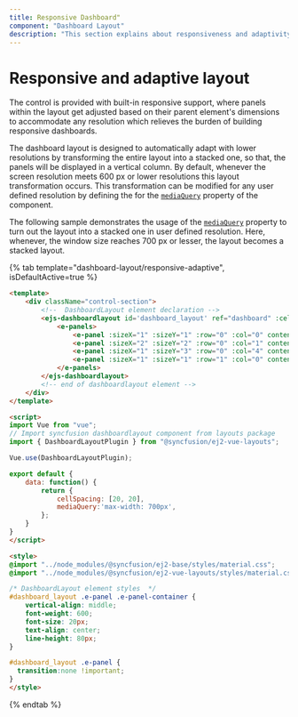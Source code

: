 ```yaml
---
title: Responsive Dashboard"
component: "Dashboard Layout"
description: "This section explains about responsiveness and adaptivity of Essential JS 2 Dashboard Layout component"
---
```


# Responsive and adaptive layout

The control is provided with built-in responsive support, where panels within the layout get adjusted based on their parent element's dimensions to accommodate any resolution which relieves the burden of building responsive dashboards.

The dashboard layout is designed to automatically adapt with lower resolutions by transforming the entire layout into a stacked one, so that, the panels will be displayed in a vertical column. By default, whenever the screen resolution meets 600 px or lower resolutions this layout transformation occurs. This transformation can be modified for any user defined resolution by defining the for the [`mediaQuery`](../api/dashboard-layout/#mediaquery) property of the component.

The following sample demonstrates the usage of the [`mediaQuery`](../api/dashboard-layout/#mediaquery) property to turn out the layout into a stacked one in user defined resolution. Here, whenever, the window size reaches 700 px or lesser, the layout becomes a stacked layout.

{% tab template="dashboard-layout/responsive-adaptive", isDefaultActive=true %}

```html
<template>
    <div className="control-section">
        <!--  DashboardLayout element declaration -->
        <ejs-dashboardlayout id='dashboard_layout' ref="dashboard" :cellSpacing='cellSpacing' :mediaQuery='mediaQuery' :columns="6">
            <e-panels>
                <e-panel :sizeX="1" :sizeY="1" :row="0" :col="0" content="<div>0</div>"></e-panel>
                <e-panel :sizeX="2" :sizeY="2" :row="0" :col="1" content="<div>1</div>"></e-panel>
                <e-panel :sizeX="1" :sizeY="3" :row="0" :col="4" content="<div>2</div>"></e-panel>
                <e-panel :sizeX="1" :sizeY="1" :row="1" :col="0" content="<div>3</div>"></e-panel>
            </e-panels>
        </ejs-dashboardlayout>
        <!-- end of dashboardlayout element -->
    </div>
</template>

<script>
import Vue from "vue";
// Import syncfusion dashboardlayout component from layouts package
import { DashboardLayoutPlugin } from "@syncfusion/ej2-vue-layouts";

Vue.use(DashboardLayoutPlugin);

export default {
    data: function() {
        return {
            cellSpacing: [20, 20],
            mediaQuery:'max-width: 700px',
        };
    }
}
</script>

<style>
@import "../node_modules/@syncfusion/ej2-base/styles/material.css";
@import "../node_modules/@syncfusion/ej2-vue-layouts/styles/material.css";

/* DashboardLayout element styles  */
#dashboard_layout .e-panel .e-panel-container {
    vertical-align: middle;
    font-weight: 600;
    font-size: 20px;
    text-align: center;
    line-height: 80px;
}

#dashboard_layout .e-panel {
  transition:none !important;
}
</style>

```

{% endtab %}
